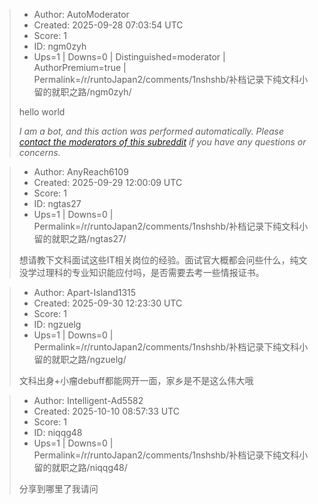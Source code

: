 > - Author: AutoModerator
> - Created: 2025-09-28 07:03:54 UTC
> - Score: 1
> - ID: ngm0zyh
> - Ups=1 | Downs=0 | Distinguished=moderator | AuthorPremium=true | Permalink=/r/runtoJapan2/comments/1nshshb/补档记录下纯文科小留的就职之路/ngm0zyh/
>
> hello world
> 
> *I am a bot, and this action was performed automatically. Please [contact the moderators of this subreddit](/message/compose/?to=/r/runtoJapan2) if you have any questions or concerns.*

> - Author: AnyReach6109
> - Created: 2025-09-29 12:00:09 UTC
> - Score: 1
> - ID: ngtas27
> - Ups=1 | Downs=0 | Permalink=/r/runtoJapan2/comments/1nshshb/补档记录下纯文科小留的就职之路/ngtas27/
>
> 想请教下文科面试这些IT相关岗位的经验。面试官大概都会问些什么，纯文没学过理科的专业知识能应付吗，是否需要去考一些情报证书。

> - Author: Apart-Island1315
> - Created: 2025-09-30 12:23:30 UTC
> - Score: 1
> - ID: ngzuelg
> - Ups=1 | Downs=0 | Permalink=/r/runtoJapan2/comments/1nshshb/补档记录下纯文科小留的就职之路/ngzuelg/
>
> 文科出身+小瘤debuff都能网开一面，家乡是不是这么伟大哦

> - Author: Intelligent-Ad5582
> - Created: 2025-10-10 08:57:33 UTC
> - Score: 1
> - ID: niqqg48
> - Ups=1 | Downs=0 | Permalink=/r/runtoJapan2/comments/1nshshb/补档记录下纯文科小留的就职之路/niqqg48/
>
> 分享到哪里了我请问
